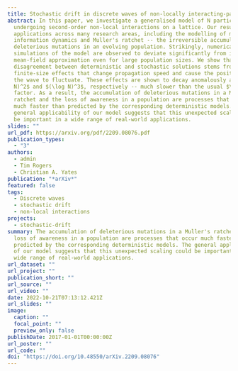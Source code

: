 ```yaml
---
title: Stochastic drift in discrete waves of non-locally interacting-particles
abstract: In this paper, we investigate a generalised model of N particles
  undergoing second-order non-local interactions on a lattice. Our results have
  applications across many research areas, including the modelling of migration,
  information dynamics and Muller's ratchet -- the irreversible accumulation of
  deleterious mutations in an evolving population. Strikingly, numerical
  simulations of the model are observed to deviate significantly from its
  mean-field approximation even for large population sizes. We show that the
  disagreement between deterministic and stochastic solutions stems from
  finite-size effects that change propagation speed and cause the position of
  the wave to fluctuate. These effects are shown to decay anomalously as $(\log
  N)^2$ and $(\log N)^3$, respectively -- much slower than the usual $\sqrt{N}$
  factor. As a result, the accumulation of deleterious mutations in a Muller's
  ratchet and the loss of awareness in a population are processes that occur
  much faster than predicted by the corresponding deterministic models. The
  general applicability of our model suggests that this unexpected scaling could
  be important in a wide range of real-world applications.
slides: ""
url_pdf: https://arxiv.org/pdf/2209.08076.pdf
publication_types:
  - "3"
authors:
  - admin
  - Tim Rogers
  - Christian A. Yates
publication: "*arXiv*"
featured: false
tags:
  - Discrete waves
  - stochastic drift
  - non-local interactions
projects:
  - stochastic-drift
summary: The accumulation of deleterious mutations in a Muller's ratchet and the
  loss of awareness in a population are processes that occur much faster than
  predicted by the corresponding deterministic models. The general applicability
  of our model suggests that this unexpected scaling could be important in a
  wide range of real-world applications.
url_dataset: ""
url_project: ""
publication_short: ""
url_source: ""
url_video: ""
date: 2022-10-21T07:13:12.421Z
url_slides: ""
image:
  caption: ""
  focal_point: ""
  preview_only: false
publishDate: 2017-01-01T00:00:00Z
url_poster: ""
url_code: ""
doi: "https://doi.org/10.48550/arXiv.2209.08076"
---
```

